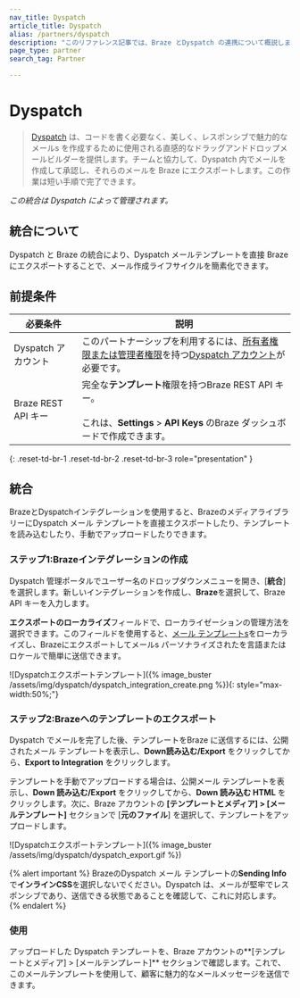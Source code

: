 ```yaml
---
nav_title: Dyspatch
article_title: Dyspatch
alias: /partners/dyspatch
description: "このリファレンス記事では、Braze とDyspatch の連携について概説します。ドラッグアンドドロップメールビルダーを使用すると、コードを記述することなく、美しくレスポンシブで魅力的なメールを作成できます。"
page_type: partner
search_tag: Partner

---
```


# Dyspatch

> [Dyspatch](https://www.dyspatch.io) は、コードを書く必要なく、美しく、レスポンシブで魅力的なメールs を作成するために使用される直感的なドラッグアンドドロップメールビルダーを提供します。チームと協力して、Dyspatch 内でメールを作成して承認し、それらのメールを Braze にエクスポートします。この作業は短い手順で完了できます。 

_この統合は Dyspatch によって管理されます。_

## 統合について

Dyspatch と Braze の統合により、Dyspatch メールテンプレートを直接 Braze にエクスポートすることで、メール作成ライフサイクルを簡素化できます。

## 前提条件

| 必要条件 | 説明 |
| ----------- | ----------- |
| Dyspatch アカウント | このパートナーシップを利用するには、[所有者権限または管理者権限](https://docs.dyspatch.io/administration/dyspatch_roles/)を持つ[Dyspatch アカウント](https://www.dyspatch.io/login/)が必要です。 |
| Braze REST API キー | 完全な**テンプレート**権限を持つBraze REST API キー。<br><br> これは、**Settings** > **API Keys** のBraze ダッシュボードで作成できます。 |
{: .reset-td-br-1 .reset-td-br-2 .reset-td-br-3 role="presentation" }

## 統合

BrazeとDyspatchインテグレーションを使用すると、BrazeのメディアライブラリーにDyspatch メール テンプレートを直接エクスポートしたり、テンプレートを読み込むしたり、手動でアップロードしたりできます。 

### ステップ1:Brazeインテグレーションの作成

Dyspatch 管理ポータルでユーザー名のドロップダウンメニューを開き、[**統合**] を選択します。新しいインテグレーションを作成し、**Braze**を選択して、Braze API キーを入力します。

**エクスポートのローカライズ**フィールドで、ローカライゼーションの管理方法を選択できます。このフィールドを使用すると、[メール テンプレートs](https://docs.dyspatch.io/localization/localizing_a_template/)をローカライズし、Brazeにエクスポートしてメールs パーソナライズされたを言語またはロケールで簡単に送信できます。 

![Dyspatchエクスポートテンプレート]({% image_buster /assets/img/dyspatch/dyspatch_integration_create.png %}){: style="max-width:50%;"}

### ステップ2:Brazeへのテンプレートのエクスポート

Dyspatch でメールを完了した後、テンプレートをBraze に送信するには、公開されたメール テンプレートを表示し、**Down読み込む/Export** をクリックしてから、**Export to Integration** をクリックします。

テンプレートを手動でアップロードする場合は、公開メール テンプレートを表示し、**Down 読み込む/Export** をクリックしてから、**Down 読み込む HTML** をクリックします。次に、Braze アカウントの **[テンプレートとメディア] > [メールテンプレート]** セクションで [**元のファイル**] を選択して、テンプレートをアップロードします。

![Dyspatchエクスポートテンプレート]({% image_buster /assets/img/dyspatch/dyspatch_export.gif %})

{% alert important %}
BrazeのDyspatch メール テンプレートの**Sending Info**で**インラインCSS**を選択しないでください。Dyspatch は、メールが堅牢でレスポンシブであり、送信できる状態であることを確認して、これに対応します。
{% endalert %}

### 使用

アップロードした Dyspatch テンプレートを、Braze アカウントの**[テンプレートとメディア] > [メールテンプレート]** セクションで確認します。これで、このメールテンプレートを使用して、顧客に魅力的なメールメッセージを送信できます。


